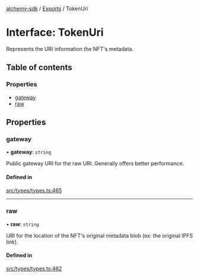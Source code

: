 [alchemy-sdk](../README.md) / [Exports](../modules.md) / TokenUri

# Interface: TokenUri

Represents the URI information the NFT's metadata.

## Table of contents

### Properties

- [gateway](TokenUri.md#gateway)
- [raw](TokenUri.md#raw)

## Properties

### gateway

• **gateway**: `string`

Public gateway URI for the raw URI. Generally offers better performance.

#### Defined in

[src/types/types.ts:465](https://github.com/alchemyplatform/alchemy-sdk-js/blob/8b1ae5c/src/types/types.ts#L465)

___

### raw

• **raw**: `string`

URI for the location of the NFT's original metadata blob (ex: the original
IPFS link).

#### Defined in

[src/types/types.ts:462](https://github.com/alchemyplatform/alchemy-sdk-js/blob/8b1ae5c/src/types/types.ts#L462)
